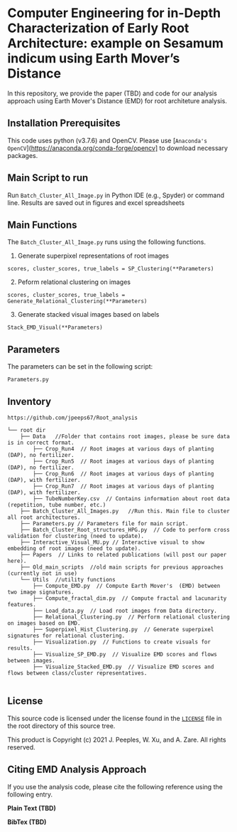 # Computer Engineering for in-Depth Characterization of Early Root Architecture: example on Sesamum indicum using Earth Mover’s Distance 


In this repository, we provide the paper (TBD) and code for our analysis approach using Earth Mover's Distance (EMD) for root architeture analysis.

## Installation Prerequisites

This code uses python (v3.7.6) and OpenCV. 
Please use [`Anaconda's OpenCV`](https://anaconda.org/conda-forge/opencv] to download necessary packages.

## Main Script to run

Run `Batch_Cluster_All_Image.py` in Python IDE (e.g., Spyder) or command line.
Results are saved out in figures and excel spreadsheets

## Main Functions

The `Batch_Cluster_All_Image.py` runs using the following functions. 

1. Generate superpixel representations of root images  

```scores, cluster_scores, true_labels = SP_Clustering(**Parameters)```

2. Peform relational clustering on images

 ```scores, cluster_scores, true_labels = Generate_Relational_Clustering(**Parameters)```

3. Generate stacked visual images based on labels 

```Stack_EMD_Visual(**Parameters)```


## Parameters
The parameters can be set in the following script:

```Parameters.py```

## Inventory

```
https://github.com/jpeeps67/Root_analysis

└── root dir
    ├── Data   //Folder that contains root images, please be sure data is in correct format.
        ├── Crop_Run4  // Root images at various days of planting (DAP), no fertilizer.
        ├── Crop_Run5  // Root images at various days of planting (DAP), no fertilizer.
        ├── Crop_Run6  // Root images at various days of planting (DAP), with fertilizer.
        ├── Crop_Run7  // Root images at various days of planting (DAP), with fertilizer.
        ├── TubeNumberKey.csv  // Contains information about root data (repetition, tube number, etc.) 
    ├── Batch_Cluster_All_Images.py   //Run this. Main file to cluster all root architectures.
    ├── Parameters.py // Parameters file for main script.
    ├── Batch_Cluster_Root_structures_HPG.py  // Code to perform cross validation for clustering (need to update).
    ├── Interactive_Visual_MU.py // Interactive visual to show embedding of root images (need to update).
    ├── Papers  // Links to related publications (will post our paper here).
    ├── Old_main_scripts  //old main scripts for previous approaches (currently not in use)
    └── Utils  //utility functions
        ├── Compute_EMD.py  // Compute Earth Mover's  (EMD) between two image signatures.
        ├── Compute_fractal_dim.py  // Compute fractal and lacunarity features.
        ├── Load_data.py  // Load root images from Data directory.
        ├── Relational_Clustering.py  // Perform relational clustering on images based on EMD.
        ├── Superpixel_Hist_Clustering.py  // Generate superpixel signatures for relational clustering. 
        ├── Visualization.py  // Functions to create visuals for results. 
        ├── Visualize_SP_EMD.py  // Visualize EMD scores and flows between images.
        ├── Visualize_Stacked_EMD.py  // Visualize EMD scores and flows between class/cluster representatives.
     
```

## License

This source code is licensed under the license found in the [`LICENSE`](LICENSE) file in the root directory of this source tree.

This product is Copyright (c) 2021 J. Peeples, W. Xu, and A. Zare. All rights reserved.

## <a name="CitingHist"></a>Citing EMD Analysis Approach

If you use the analysis code, please cite the following reference using the following entry.

**Plain Text (TBD)**


**BibTex (TBD)**
```

```

